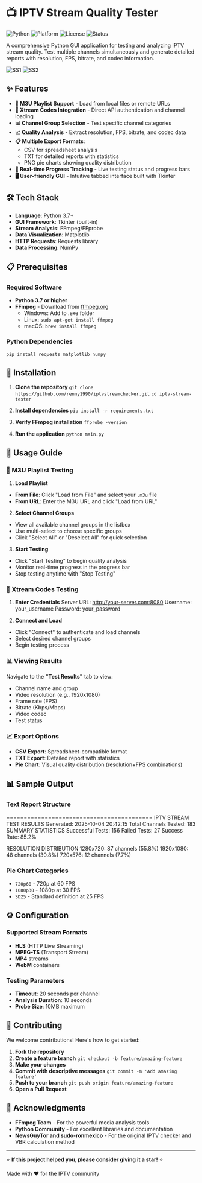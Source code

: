 # 📺 IPTV Stream Quality Tester

![Python](https://img.shields.io/badge/python-v3.7+-blue.svg)
![Platform](https://img.shields.io/badge/platform-windows%20%7C%20linux%20%7C%20macOS-lightgrey.svg)
![License](https://img.shields.io/badge/License-GNU%20GPL-blue)
![Status](https://img.shields.io/badge/status-active-success.svg)

A comprehensive Python GUI application for testing and analyzing IPTV stream quality. Test multiple channels simultaneously and generate detailed reports with resolution, FPS, bitrate, and codec information.

![SS1](https://media.discordapp.net/attachments/1344416179829084281/1424036929179222026/image.png?ex=68e27d3d&is=68e12bbd&hm=88aacaa820086d68bc4d108ff73d5814eeb56fb851fe9fe32a8c8d615c13c6a1&=&format=webp&quality=lossless)
![SS2](https://media.discordapp.net/attachments/1344416179829084281/1424153152357269564/image.png?ex=68e2e97b&is=68e197fb&hm=fc200af6bda7da9801eda1e74929b535215ce028a5712c1f4577de102c0291d6&=&format=webp&quality=lossless)

## ✨ Features

- **📁 M3U Playlist Support** - Load from local files or remote URLs
- **🔐 Xtream Codes Integration** - Direct API authentication and channel loading  
- **📊 Channel Group Selection** - Test specific channel categories
- **📈 Quality Analysis** - Extract resolution, FPS, bitrate, and codec data
- **📋 Multiple Export Formats**:
  - CSV for spreadsheet analysis
  - TXT for detailed reports with statistics
  - PNG pie charts showing quality distribution
- **🎯 Real-time Progress Tracking** - Live testing status and progress bars
- **🖥️ User-friendly GUI** - Intuitive tabbed interface built with Tkinter

## 🛠️ Tech Stack

- **Language**: Python 3.7+
- **GUI Framework**: Tkinter (built-in)
- **Stream Analysis**: FFmpeg/FFprobe
- **Data Visualization**: Matplotlib
- **HTTP Requests**: Requests library
- **Data Processing**: NumPy

## 📋 Prerequisites

### Required Software
- **Python 3.7 or higher**
- **FFmpeg** - Download from [ffmpeg.org](https://ffmpeg.org/download.html)
  - Windows: Add to .exe folder
  - Linux: `sudo apt-get install ffmpeg` 
  - macOS: `brew install ffmpeg`

### Python Dependencies
`pip install requests matplotlib numpy`


## 🚀 Installation

1. **Clone the repository**
`git clone https://github.com/renny1990/iptvstreamchecker.git`
`cd iptv-stream-tester`

2. **Install dependencies**
`pip install -r requirements.txt`

3. **Verify FFmpeg installation**
`ffprobe -version`

4. **Run the application**
`python main.py`

## 📖 Usage Guide

### 🔧 M3U Playlist Testing

1. **Load Playlist**
- **From File**: Click "Load from File" and select your `.m3u` file
- **From URL**: Enter the M3U URL and click "Load from URL"

2. **Select Channel Groups**
- View all available channel groups in the listbox
- Use multi-select to choose specific groups
- Click "Select All" or "Deselect All" for quick selection

3. **Start Testing**
- Click "Start Testing" to begin quality analysis
- Monitor real-time progress in the progress bar
- Stop testing anytime with "Stop Testing"

### 🔐 Xtream Codes Testing

1. **Enter Credentials**
Server URL: http://your-server.com:8080
Username: your_username
Password: your_password

2. **Connect and Load**
- Click "Connect" to authenticate and load channels
- Select desired channel groups
- Begin testing process

### 📊 Viewing Results

Navigate to the **"Test Results"** tab to view:
- Channel name and group
- Video resolution (e.g., 1920x1080)
- Frame rate (FPS)
- Bitrate (Kbps/Mbps)
- Video codec
- Test status

### 📈 Export Options

- **CSV Export**: Spreadsheet-compatible format
- **TXT Export**: Detailed report with statistics
- **Pie Chart**: Visual quality distribution (resolution+FPS combinations)

## 📊 Sample Output

### Text Report Structure
==========================================
IPTV STREAM TEST RESULTS
Generated: 2025-10-04 20:42:15
Total Channels Tested: 183
SUMMARY STATISTICS
Successful Tests: 156
Failed Tests: 27
Success Rate: 85.2%

RESOLUTION DISTRIBUTION
1280x720: 87 channels (55.8%)
1920x1080: 48 channels (30.8%)
720x576: 12 channels (7.7%)

### Pie Chart Categories
- `720p60` - 720p at 60 FPS
- `1080p30` - 1080p at 30 FPS  
- `SD25` - Standard definition at 25 FPS

## ⚙️ Configuration

### Supported Stream Formats
- **HLS** (HTTP Live Streaming)
- **MPEG-TS** (Transport Stream)
- **MP4** streams
- **WebM** containers

### Testing Parameters
- **Timeout**: 20 seconds per channel
- **Analysis Duration**: 10 seconds
- **Probe Size**: 10MB maximum

## 🤝 Contributing

We welcome contributions! Here's how to get started:

1. **Fork the repository**
2. **Create a feature branch**
`git checkout -b feature/amazing-feature`
3. **Make your changes**
4. **Commit with descriptive messages**
`git commit -m 'Add amazing feature'`
5. **Push to your branch**
`git push origin feature/amazing-feature`
6. **Open a Pull Request**


## 🙏 Acknowledgments

- **FFmpeg Team** - For the powerful media analysis tools
- **Python Community** - For excellent libraries and documentation
- **NewsGuyTor and sudo-ronmexico** - For the original IPTV checker and VBR calculation method

---

⭐ **If this project helped you, please consider giving it a star!** ⭐

Made with ❤️ for the IPTV community
